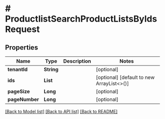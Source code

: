 # # ProductlistSearchProductListsByIdsRequest


## Properties 


Name | Type | Description | Notes
------------ | ------------- | ------------- | -------------
**tenantId**| **String** |   | [optional]
**ids**| **List<String>** |   | [optional] [default to new ArrayList<>()]
**pageSize**| **Long** |   | [optional]
**pageNumber**| **Long** |   | [optional]


[[Back to Model list]](../../README.md#models) [[Back to API list]](../../README.md#endpoints) [[Back to README]](../../README.md)


